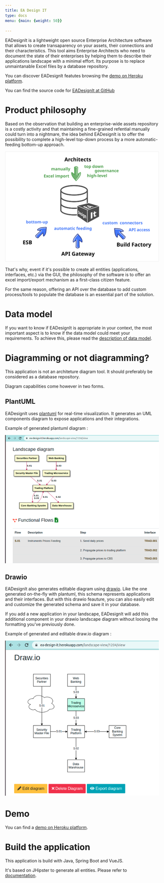 ```yaml
---
title: EA Design IT
type: docs
menu: {main: {weight: 50}}

---
```



EADesignIt is a lightweight open source Enterprise Architecture software that allows to create transaparency on your assets, their connections and their characteristics. This tool aims Enterprise Architects who need to document the state of their enterprises by helping them to describe their applications landscape with a minimal effort. Its purpose is to replace unmaintanable Excel files by a database repository.

You can discover EADesignIt featutes browsing the [demo on Heroku platform](https://ea-design-it.herokuapp.com/).

You can find the source code for [EADesignIt at GitHub](https://github.com/mauvaisetroupe/ea-design-it)


# Product philosophy

Based on the observation that building an enterprise-wide assets repository is a costly activity and that maintaining a fine-grained refential manually could turn into a nightmare, the idea behind EADesignIt is to offer the possibility to complete a high-level top-down process by a more automatic-feeding bottom-up approach.

![approach](./images/top-bottom.svg)

That's why, event if it's possible to create all entities (applications, interfaces, etc.) via the GUI, the philosophy of the software is to offer an excel import/export mechanism as a first-class citizen feature.

For the same reason, offering an API over the database to add custom process/tools to populate the database is an essential part of the solution.

# Data model

If you want to know if EADesignIt is appropriate in your context, the most important aspect is to know if the data model could meet your requirements. To achieve this, please read the [description of data model](./metamodel/metamodel-model.md). 

# Diagramming or not diagramming?

This application is not an architeture diagram tool. It should preferably be considered as a database repository.

Diagram capabilities come however in two forms.

## PlantUML

EADesignIt uses [plantuml](https://www.plantuml.com) for real-time visualization. It generates an UML components diagram to expose applications and their integrations.

Example of generated plantuml diagram :

![interface view](./application/screenshot-plantuml.png)

## Drawio

EADesignIt also generates editable diagram using [drawio](https://drawio-app.com/). Like the one generated on-the-fly with plantuml, this schema represents applications and their interfaces. But with this drawio feauture, you can also easily edit and customize the generated schema and save it in your database.

If you add a new application in your landscape, EADesignIt will add this additional component in your drawio landscape diagram without loosing the formatting you've previously done.

Example of generated and editable draw.io diagram :

![interface view](./application/screenshot-drawio.png)

# Demo

You can find a [demo on Heroku platform](https://ea-design-it.herokuapp.com/).

# Build the application

This application is build with Java, Spring Boot and VueJS.

It's based on JHipster to generate all entities. Please refer to [documentation](./jhipster/jhipster.md).
